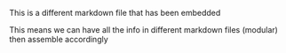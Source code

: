 This is a different markdown file that has been embedded

This means we can have all the info in different markdown files (modular) then assemble accordingly

<!-- <div class="row">
  <div class="column">
    <figure>
        <img src="/../_media/research/FGL_SP_3-6-9_160x.gif" style="width:100%"> 
        <figcaption> Deformation of graded Schwarz-P Lattices (3-6-9 Gradient) </figcaption>
    </figure>
  </div>
  <div class="column">
    <figure>
        <img src="/../_media/research/FGL_SP8020_160x.gif" style="width:100%">
        <figcaption> Deformation of graded Schwarz-P Lattices </figcaption>
    </figure>
  </div>
</div> -->
